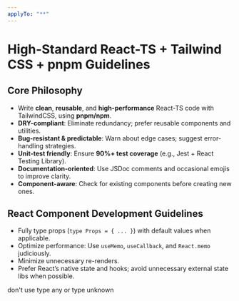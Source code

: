 ```yaml
---
applyTo: "**"
---
```


# High-Standard React-TS + Tailwind CSS + pnpm Guidelines

## Core Philosophy

- Write **clean**, **reusable**, and **high-performance** React-TS code with TailwindCSS, using **pnpm/npm**.
- **DRY-compliant**: Eliminate redundancy; prefer reusable components and utilities.
- **Bug-resistant & predictable**: Warn about edge cases; suggest error-handling strategies.
- **Unit-test friendly**: Ensure **90%+ test coverage** (e.g., Jest + React Testing Library).
- **Documentation-oriented**: Use JSDoc comments and occasional emojis to improve clarity.
- **Component-aware**: Check for existing components before creating new ones.

## React Component Development Guidelines

- Fully type props (`type Props = { ... }`) with default values when applicable.
- Optimize performance: Use `useMemo`, `useCallback`, and `React.memo` judiciously.
- Minimize unnecessary re-renders.
- Prefer React’s native state and hooks; avoid unnecessary external state libs when possible.

don't use type any or type unknown
